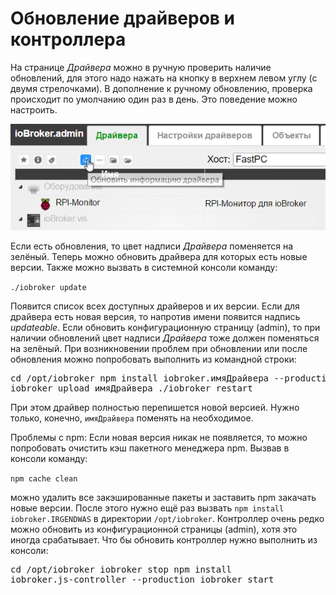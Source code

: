 # Обновление драйверов и контроллера

На странице _Драйвера_ можно в ручную проверить наличие обновлений, 
для этого надо нажать на кнопку в верхнем левом углу (с двумя стрелочками). 
В дополнение к ручному обновлению, проверка происходит по умолчанию один раз в день. 
Это поведение можно настроить. 

![](img/update_ioBroker.admin.png) 

Если есть обновления, то цвет надписи _Драйвера_ поменяется на зелёный. Теперь можно обновить драйвера для которых есть новые версии. 
Также можно вызвать в системной консоли команду: 

`./iobroker update` 

Появится список всех доступных драйверов и их версии. Если для драйвера есть новая версия, 
то напротив имени появится надпись _updateable_. Если обновить конфигурационную страницу (admin), 
то при наличии обновлений цвет надписи _Драйвера_ тоже должен поменяться на зелёный. 
При возникновении проблем при обновлении или после обновления можно попробовать выполнить 
из командной строки: 

<pre>cd /opt/iobroker npm install iobroker.имяДрайвера --production 
iobroker upload имяДрайвера ./iobroker restart</pre>

При этом драйвер полностью перепишется новой версией. 
Нужно только, конечно, `имяДрайвера` поменять на необходимое. 

Проблемы с npm: Если новая версия никак не появляется, то можно попробовать очистить 
кэш пакетного менеджера npm. Вызвав в консоли команду: 

`npm cache clean` 

можно удалить 
все закэшированные пакеты и заставить npm закачать новые версии. После этого нужно ещё 
раз вызвать `npm install iobroker.IRGENDWAS` в директории `/opt/iobroker`. 
Контроллер очень редко можно обновить из конфигурационной страницы (admin), 
хотя это иногда срабатывает. Что бы обновить контроллер нужно выполнить из консоли: 

<pre>cd /opt/iobroker iobroker stop npm install 
iobroker.js-controller --production iobroker start</pre>
